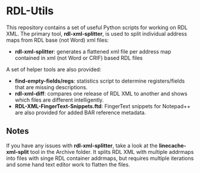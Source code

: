 RDL-Utils
=========

This repository contains a set of useful Python scripts for working on RDL XML. The primary tool, **rdl-xml-splitter**, is used to split individual address maps from RDL base (not Word) xml files:

* **rdl-xml-splitter**: generates a flattened xml file per address map contained in xml (not Word or CRIF) based RDL files

A set of helper tools are also provided:

* **find-empty-fields/regs**: statistics script to determine registers/fields that are missing descriptions.
* **rdl-xml-diff**: compares one release of RDL XML to another and shows which files are different intelligently.
* **RDL-XML-FingerText-Snippets.ftd**: FingerText snippets for Notepad++ are also provided for added BAR reference metadata.

Notes
-----

If you have any issues with **rdl-xml-splitter**, take a look at the **linecache-xml-split** tool in the Archive folder. It splits RDL XML with multiple addrmaps into files with singe RDL container addrmaps, but requires multiple iterations and some hand text editor work to flatten the files.
